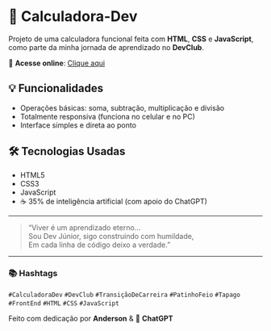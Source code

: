 # 🧮 Calculadora-Dev

Projeto de uma calculadora funcional feita com **HTML**, **CSS** e **JavaScript**, como parte da minha jornada de aprendizado no **DevClub**.

🔗 **Acesse online**: [Clique aqui](https://anderson0617.github.io/Calculadora-Dev/)

## 💡 Funcionalidades
- Operações básicas: soma, subtração, multiplicação e divisão
- Totalmente responsiva (funciona no celular e no PC)
- Interface simples e direta ao ponto

## 🛠️ Tecnologias Usadas
- HTML5
- CSS3
- JavaScript
- ☕️ 35% de inteligência artificial (com apoio do ChatGPT)

---

> “Viver é um aprendizado eterno...  
> Sou Dev Júnior, sigo construindo com humildade,  
> Em cada linha de código deixo a verdade.”  

---

### 📚 Hashtags
`#CalculadoraDev` `#DevClub` `#TransiçãoDeCarreira` `#PatinhoFeio` `#Tapago` `#FrontEnd` `#HTML` `#CSS` `#JavaScript`

Feito com dedicação por **Anderson** & 🤖 **ChatGPT**
